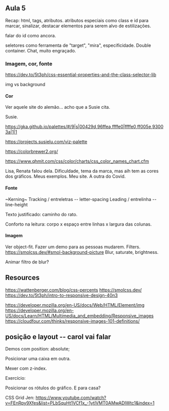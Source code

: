 ## Aula 5

Recap: html, tags, atributos. atributos especiais como class e id para marcar, sinalizar, destacar elementos para serem alvo de estilizações.

falar do id como ancora.

seletores como ferramenta de "target", "mira", especificidade.
Double container.
Chat, muito engraçado.



### Imagem, cor, fonte

https://dev.to/5t3ph/css-essential-properties-and-the-class-selector-lib

img vs background

#### Cor

Ver aquele site do alemão... acho que a Susie cita.

Susie.


https://gka.github.io/palettes/#/9|s|00429d,96ffea,ffffe0|ffffe0,ff005e,93003a|1|1

https://projects.susielu.com/viz-palette

https://colorbrewer2.org/

https://www.qhmit.com/css/color/charts/css_color_names_chart.cfm

Lisa, Renata falou dela.
Dificuldade, tema da marca, mas aih tem as cores dos gráficos.
Meus exemplos. Meu site. A outra do Covid.


#### Fonte

~Kerning~ Tracking / entreletras -- letter-spacing
Leading / entrelinha -- line-height

Texto justificado: caminho do rato.

Conforto na leitura: corpo x espaço entre linhas x largura das colunas.

#### Imagem

Ver object-fit. Fazer um demo para as pessoas mudarem.
Filters.
https://smolcss.dev/#smol-background-picture
Blur, saturate, brightness.

Animar filtro de blur?


## Resources

https://wattenberger.com/blog/css-percents
https://smolcss.dev/
https://dev.to/5t3ph/intro-to-responsive-design-40n3

https://developer.mozilla.org/en-US/docs/Web/HTML/Element/img
https://developer.mozilla.org/en-US/docs/Learn/HTML/Multimedia_and_embedding/Responsive_images
https://cloudfour.com/thinks/responsive-images-101-definitions/



## posição e layout -- carol vai falar

Demos com position: absolute;

Posicionar uma caixa em outra.

Mexer com z-index.

Exercício:

Posicionar os rótulos do gráfico.
E para casa?


CSS Grid
Jen: https://www.youtube.com/watch?v=FEnRpy9Xfes&list=PLbSquHt1VCf1x_-1ytlVMT0AMwADlWtc1&index=1
